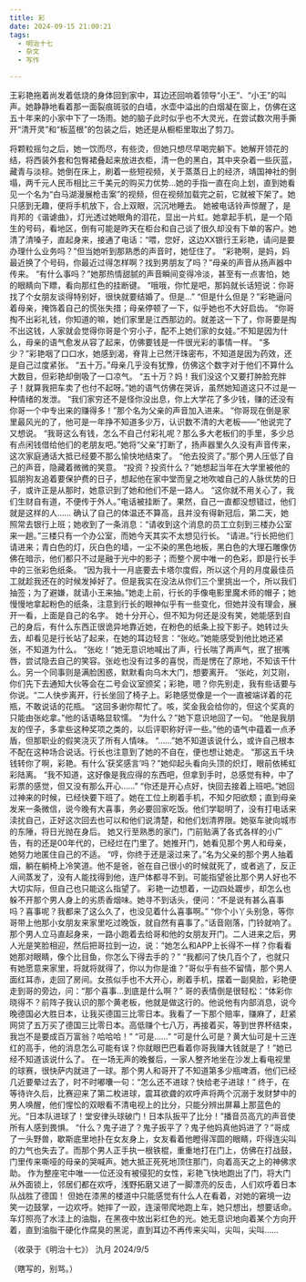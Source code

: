```yaml
---
title: 彩
date: 2024-09-15 21:00:21
tags:
  - 明治十七
  - 杂文
  - 写作

---
```


王彩艳拖着尚发着低烧的身体回到家中，耳边还回响着领导“小王”、“小王”的叫声。她静静地看着那一面裂痕斑驳的白墙，水壶中溢出的白烟凝在窗上，仿佛在这五十年来的小家中下了一场雨。她的脑子此时似乎也不大灵光，在尝试数次用手撕开“清开灵”和“板蓝根”的包装之后，她还是从橱柜里取出了剪刀。

<!--more-->
将颗粒摇匀之后，她一饮而尽，有些烫，但她只想尽早喝完躺下。她解开领花的结，将西装外套和包臀裙叠起来放进衣柜，清一色的黑白，其中夹杂着一些灰蓝，藏青与淡棕。她倒在床上，刷着一些短视频，关于蒸蒸日上的经济，靖国神社的倒塌，两千元人民币相比三千美元的购买力优势…她的手指一直在向上划，直到她看见一个名为“白马湖漫展枪击案”的视频，但在视频加载完之前，它就被下架了。她只感到无趣，便将手机放下，合上双眼，沉沉地睡去。
她被电话铃声惊醒了，是肖邦的《谐谑曲》，灯光透过她眼角的泪花，显出一片虹。她拿起手机，是一个陌生的号码，看地区，倒有可能是昨天在柜台和自己谈了很久却没有下单的客户。她清了清嗓子，直起身来，接通了电话：“喂，您好，这边XX银行王彩艳，请问是要办理什么业务吗？”但当她听到那熟悉的声音时，她怔住了。
“彩艳啊，是妈，妈最近换了个号码，你最近过得怎样啊？找到男朋友了吗？”母亲的声音从扬声器中传来。
“有什么事吗？”她那热情甜腻的声音瞬间变得冷淡，甚至有一点害怕，她的眼睛向下瞟，看向那红色的挂断键。
“哦哦，你忙是吧，那妈就长话短说：你哥找了个女朋友谈得特别好，很快就要结婚了。但是…”
“但是什么但是？”彩艳逼问着母亲，掩饰着自己的慌张失措；母亲停顿了一下，似乎她也不大好启齿。
“你哥掏不出彩礼钱，你知道的嘛，她们家里是江西那边的。就差这一下了，你哥要是掏不出这钱，人家就会觉得你哥是个穷小子，配不上她们家的女娃。”不知是因为什么，母亲的语气愈发从容了起来，仿佛要钱是一件很光彩的事情一样。
“多少？”彩艳咽了口口水，她感到渴，脊背上已然汗珠密布，不知道是因为药效，还是自己过度紧张。
“五十万。”母亲几乎没有犹豫，仿佛这个数字对于他们不算什么大数目，但彩艳却倒吸了一口凉气。
“五十万？妈！我们没这个又要打肿脸充胖子！就算我把车卖了也付不起呀。”她的语气仿佛在哭诉，虽然她知道这只不过是一种情绪的发泄。
“我们家穷还不是怪你没出息，你上大学花了多少钱，赚的还没有你哥一个中专出来的赚得多！”那个名为父亲的声音加入进来。
“你哥现在倒是家里最风光的了，他可是一年挣不知道多少万，认识数不清的大老板——”他说完了又想说。
“我哥这么有钱，怎么不自己付彩礼呢？那么多大老板们的手里，多少总有点闲钱借给他们的老朋友吧。”她将“父亲”打断了，扬声器里久久没有声音传来，这次家庭通话大抵已经要不那么愉快地结束了。
“他去投资了。”那个男人压低了自己的声音，隐藏着微微的笑意。
“投资？投资什么？”她想起当年在大学里被他的狐朋狗友追着要保护费的日子，想起他在家中堂而皇之地吹嘘自己的人脉优势的日子，或许正是从那时，她意识到了她和他们不是一路人。
“这你就不用关心了，我们生财自有道，不便传于外人。”电话被挂断了。果然，自己一直都没想错过，他们就是这样的人……
确认了自己的体温还不算高，且并没有得新冠后，第二天，她照常去银行上班；她收到了一条消息：“请收到这个消息的员工立刻到三楼办公室来一趟。”三楼只有一个办公室，而她今天其实不太想见行长。
“请进。”行长把他们请进来；青白色的灯，灰白色的墙，一尘不染的黑色地板，黑白色的大理石雕像仿佛在暗示，他们都只不过是融于光中的影子；而整个房中唯一的色彩，即是行长手中的三张彩色纸条。
“因为我十一月底要去卡塔尔度假，所以这个月的月度最佳员工就趁我还在的时候发掉好了。但是我实在没法从你们三个里挑出一个，所以我们抽签；为了避嫌，就请小王来抽。”她走上前，行长的手像电影里魔术师的帽子；她慢慢地拿起粉色的纸条，注意到行长的眼神似乎有一些变化，但她并没有理会，展开一看，上面是自己的名字。
她十分开心，但不知为何还是没有笑，她能感到自己的身后，有什么东西正很诡异地靠近她，在粉色的纸条上投下影子。她转过头去，却看见是行长站了起来，在她的耳边轻言：“张屹。”她能感受到他比她还紧张，不知道为什么。
“张屹！”她无意识地喊出了声，行长喘了两声气，抿了抿嘴唇，尝试隐去自己的笑容。张屹也没有过多的喜悦，而是愣在了原地，不知该干什么。另一个同事则是满脸困惑，默默看向乌木大门，想要离开。
“张屹，刘艾刚，你们先下去通知大伙等会在二号会议室颁奖；彩艳，嗯？你先别走，我有些话要与你说。“二人快步离开，行长坐回了椅子上。彩艳感觉像是一个一直被端详着的花瓶，不敢说话的花瓶。
“这回多谢你帮忙了。咳，奖金我会给你的，但这个奖真的只能由张屹拿。”他的话语略显软懦。
“为什么？”她下意识地回了一句。
“他是我朋友的侄子，多拿些这种奖项之类的，以后评职称好评一些。”他的语气中蕴着一点矛盾，但那职业的假笑浇灭了所有人情味。
“……”她不知道该说什么，或许自己根本不配在这种场合说话。行长也注意到了她的不自在，便也想让她走。
“那这五千块钱转你了啊，彩艳。有什么‘获奖感言’吗？”她仰起头看向头顶的炽灯，眼前依稀虹彩陆离。
“我不知道，这好像是我应得的东西吧，但拿到手时，总感觉有种，中了彩票的感觉，但又没有那么开心……”
“你还是开心点好，快回去接着上班吧。”她回过神来的时候，已经快要下班了。她在工位上刷着手机，不知夕阳欲颓；直到母亲发来一条微信，说今晚有大喜事，务必要回家吃饭。他们学聪明了，没有打电话来渎扰自己，正好这次回去也可以和他们说清楚，和他们划清界限。她驱车驶向城市的东陲，将日光抛在身后。
她又行至熟悉的家门，门前贴满了各式各样的小广告，有的还是00年代的，已经烂在门里了。她推开门，她看见那个男人和母亲，她努力地匿住自己的不适。
“哼，你终于还是滚过来了。”名为父亲的那个男人抽着烟，躺在躺椅上冷笑道。他不是爸，爸在自己很小的时候就死了，或者逃了，反正人间蒸发了，没有人能找得到他，连尸体都寻不到。可能指望爸比那个男人好也不大切实际，但自己也只能这么指望了。
彩艳一边想着，一边四处踱步，却怎么也躲不开那个男人身上的劣质香烟味。她寻不到话头，便问：“不是说有甚么喜事吗？喜事呢？我都来了这么久了，也没见着什么喜事啊。”
“你个小丫头别急，等你哥带上他那小女朋友来家里吃过晚饭，就自然有喜事了。”话音刚落，门铃就响了。那个男人立马直起身来，一路小跑着去给哥和他的女朋友开门。二人进来之后，男人光是笑脸相迎，然后把哥拉到一边，说：“她怎么和APP上长得不一样？你看看她那对眼睛，像个比目鱼，你怎么下得去手的？”
“我都问了快几百个了，也就只有她愿意来家里，将就将就得了，你以为你是谁？”哥似乎有些不留情，那个男人面红耳赤，走回了房间。女孩似手也不大开心，刷着手机，摆着一副臭脸，彩艳便走到哥的旁边，问：“那个喜事…到底是什么啊？”
哥的表情倒是很轻松：“体彩你晓得不？前阵子我认识的那个黄老板，他就是做这行的。他说他有内部消息，说今晚德国必大胜日本，让我买德国三比零日本。我看了一下那个赔率，赚麻了，赶紧网贷了五万买了德国三比零日本。高低赚个七八万，再接着买，等到世界杯结束，我岂不是要成百万富翁？哈哈哈！”
“可是……”
“可是什么可是？黄大仙可是十三连红的高手，他的消息怎么可能有误？你就眼巴巴看着你哥我赚大钱就是了！”她已经不知道该说什么了。
在一场无声的晚餐后，一家人整齐地坐在沙发上看电视里的球赛，很快萨内就进了一球。那个男人和哥开了不知道第多少瓶啤酒，他们已经几近要晕过去了，时不时嘟囔一句：“怎么还不进球？快给老子进球！”
终于，在等待许久后，比赛迎来了第二枚进球，震耳欲聋的欢呼声将两个沉溺于发财梦中的男人唤醒，他们惺忪的双眼看不清电视上的比分，只能分辨出屏幕上那蓝色的光。“日本队进球了！堂安律头球破门！日本队扳平了比分！”播音员高亢的声音使所有人感到畏惧。
“什么？鬼子进了？鬼子扳平了？鬼子他妈真他妈进了？”哥成了一头野兽，歇斯底里地扑在女友身上，女友看着他瞪得浑圆的眼睛，吓得连尖叫的力气也失去了。而那个男人正手执一根铁棍，重重地打在门上，仿佛在打战鼓，门里传来嘶哑的母亲的哭喊声。她大抵正死死地顶住那门，向着高天之上的神佛求助。
作为整座宅中唯一一位还没有被侵犯的女性，彩艳飞快地跑出了门，将大门从外面锁上，邻居们都在欢呼，浅野拓磨又进了一脚漂亮的反击，人们欢呼着日本队战胜了德国！
但她在漆黑的楼道中只能感觉有什么人在看着，对她的窘境一边笑一边鼓掌，一边欢呼。她摔了一跤，连滚带爬地跑上车，她只想出，想要话命。车灯照亮了水洼上的油脂，在黑夜中放出彩红色的光。她无意识地向着某个方向开着，直到油脂干硬化作腐臭的黑泥，直到耳边不再传来尖叫，尖叫，尖叫……

（收录于《明治十七》）
氿月
2024/9/5

（瞎写的，别骂。）
